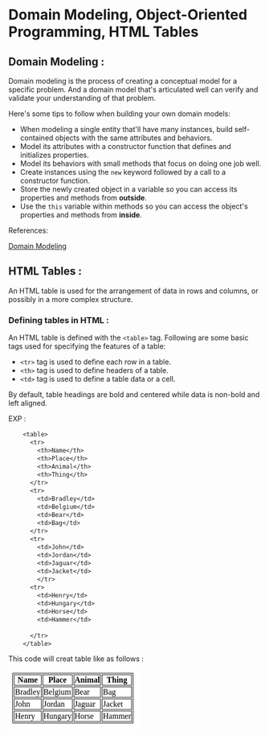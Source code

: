 # Domain Modeling, Object-Oriented Programming, HTML Tables
## Domain Modeling :
Domain modeling is the process of creating a conceptual model for a specific problem. And a domain model that's articulated well can verify and validate your understanding of that problem.

Here's some tips to follow when building your own domain models:
* When modeling a single entity that'll have many instances, build self-contained objects with the same attributes and behaviors.
* Model its attributes with a constructor function that defines and initializes properties.
* Model its behaviors with small methods that focus on doing one job well.
* Create instances using the `new` keyword followed by a call to a constructor function.
* Store the newly created object in a variable so you can access its properties and methods from **outside**.
* Use the `this` variable within methods so you can access the object's properties and methods from **inside**.

References: 

[Domain Modeling](https://github.com/codefellows/domain_modeling#domain-modeling)

## HTML Tables :
An HTML table is used for the ​arrangement of data in rows and columns, or possibly in a more complex structure.
### Defining tables in HTML :
An HTML table is defined with the `<table>` tag. Following are some basic tags used for specifying the features of a table:
* `<tr>` tag is used to define each row in a table.
* `<th>` tag is used to define headers of a table.
* `<td>` tag is used to define a table data or a cell.

By default, table headings are bold and centered while data is non-bold and left aligned.

EXP :
```
    <table>
      <tr>
        <th>Name</th>
        <th>Place</th>
        <th>Animal</th>
        <th>Thing</th>
      </tr>
      <tr>
        <td>Bradley</td>
        <td>Belgium</td>
        <td>Bear</td>
        <td>Bag</td>
      </tr>
      <tr>
        <td>John</td>
        <td>Jordan</td>
        <td>Jaguar</td>
        <td>Jacket</td>
        </tr>
      <tr>
        <td>Henry</td>
        <td>Hungary</td>
        <td>Horse</td>
        <td>Hammer</td>
        
      </tr>
    </table>
```
This code will creat table like as follows :

![Table](IMG/Table.png)


